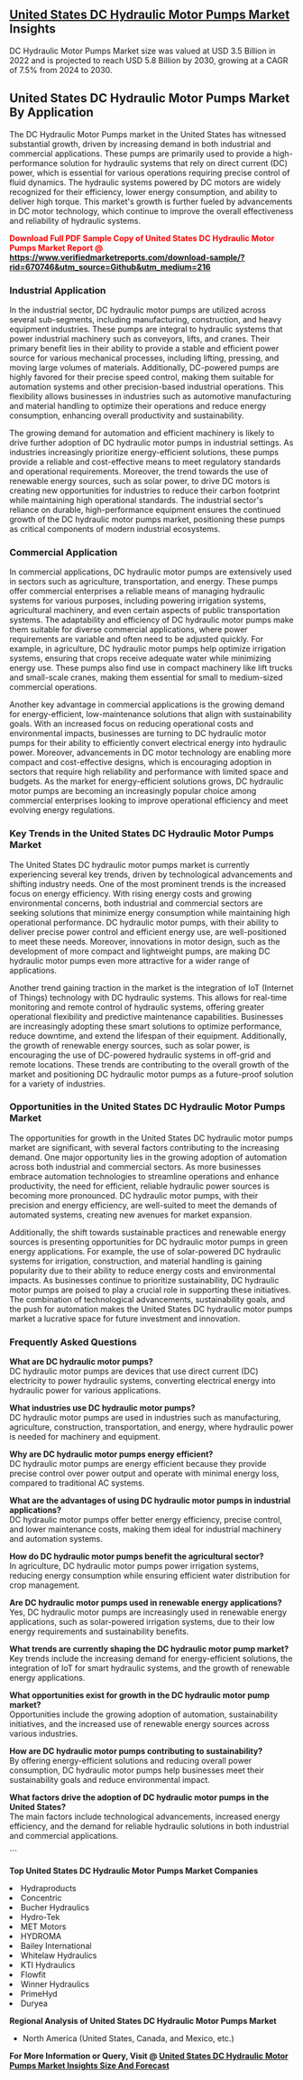 <h2><a href="https://www.verifiedmarketreports.com/download-sample/?rid=670746&amp;utm_source=Github&amp;utm_medium=216" target="_blank">United States DC Hydraulic Motor Pumps Market</a> Insights</h2><p>DC Hydraulic Motor Pumps Market size was valued at USD 3.5 Billion in 2022 and is projected to reach USD 5.8 Billion by 2030, growing at a CAGR of 7.5% from 2024 to 2030.</p><p><h2>United States DC Hydraulic Motor Pumps Market By Application</h2><p>The DC Hydraulic Motor Pumps market in the United States has witnessed substantial growth, driven by increasing demand in both industrial and commercial applications. These pumps are primarily used to provide a high-performance solution for hydraulic systems that rely on direct current (DC) power, which is essential for various operations requiring precise control of fluid dynamics. The hydraulic systems powered by DC motors are widely recognized for their efficiency, lower energy consumption, and ability to deliver high torque. This market's growth is further fueled by advancements in DC motor technology, which continue to improve the overall effectiveness and reliability of hydraulic systems.</p><p><b><p><span class=""><span style="color: #ff0000;"><strong>Download Full PDF Sample Copy of United States DC Hydraulic Motor Pumps Market Report</strong> @ </span><a href="https://www.verifiedmarketreports.com/download-sample/?rid=670746&amp;utm_source=Github&amp;utm_medium=216" target="_blank">https://www.verifiedmarketreports.com/download-sample/?rid=670746&amp;utm_source=Github&amp;utm_medium=216</a></span></p></b></p><h3>Industrial Application</h3><p>In the industrial sector, DC hydraulic motor pumps are utilized across several sub-segments, including manufacturing, construction, and heavy equipment industries. These pumps are integral to hydraulic systems that power industrial machinery such as conveyors, lifts, and cranes. Their primary benefit lies in their ability to provide a stable and efficient power source for various mechanical processes, including lifting, pressing, and moving large volumes of materials. Additionally, DC-powered pumps are highly favored for their precise speed control, making them suitable for automation systems and other precision-based industrial operations. This flexibility allows businesses in industries such as automotive manufacturing and material handling to optimize their operations and reduce energy consumption, enhancing overall productivity and sustainability.<p>The growing demand for automation and efficient machinery is likely to drive further adoption of DC hydraulic motor pumps in industrial settings. As industries increasingly prioritize energy-efficient solutions, these pumps provide a reliable and cost-effective means to meet regulatory standards and operational requirements. Moreover, the trend towards the use of renewable energy sources, such as solar power, to drive DC motors is creating new opportunities for industries to reduce their carbon footprint while maintaining high operational standards. The industrial sector's reliance on durable, high-performance equipment ensures the continued growth of the DC hydraulic motor pumps market, positioning these pumps as critical components of modern industrial ecosystems.</p><h3>Commercial Application</h3><p>In commercial applications, DC hydraulic motor pumps are extensively used in sectors such as agriculture, transportation, and energy. These pumps offer commercial enterprises a reliable means of managing hydraulic systems for various purposes, including powering irrigation systems, agricultural machinery, and even certain aspects of public transportation systems. The adaptability and efficiency of DC hydraulic motor pumps make them suitable for diverse commercial applications, where power requirements are variable and often need to be adjusted quickly. For example, in agriculture, DC hydraulic motor pumps help optimize irrigation systems, ensuring that crops receive adequate water while minimizing energy use. These pumps also find use in compact machinery like lift trucks and small-scale cranes, making them essential for small to medium-sized commercial operations.<p>Another key advantage in commercial applications is the growing demand for energy-efficient, low-maintenance solutions that align with sustainability goals. With an increased focus on reducing operational costs and environmental impacts, businesses are turning to DC hydraulic motor pumps for their ability to efficiently convert electrical energy into hydraulic power. Moreover, advancements in DC motor technology are enabling more compact and cost-effective designs, which is encouraging adoption in sectors that require high reliability and performance with limited space and budgets. As the market for energy-efficient solutions grows, DC hydraulic motor pumps are becoming an increasingly popular choice among commercial enterprises looking to improve operational efficiency and meet evolving energy regulations.</p><h3>Key Trends in the United States DC Hydraulic Motor Pumps Market</h3><p>The United States DC hydraulic motor pumps market is currently experiencing several key trends, driven by technological advancements and shifting industry needs. One of the most prominent trends is the increased focus on energy efficiency. With rising energy costs and growing environmental concerns, both industrial and commercial sectors are seeking solutions that minimize energy consumption while maintaining high operational performance. DC hydraulic motor pumps, with their ability to deliver precise power control and efficient energy use, are well-positioned to meet these needs. Moreover, innovations in motor design, such as the development of more compact and lightweight pumps, are making DC hydraulic motor pumps even more attractive for a wider range of applications.</p><p>Another trend gaining traction in the market is the integration of IoT (Internet of Things) technology with DC hydraulic systems. This allows for real-time monitoring and remote control of hydraulic systems, offering greater operational flexibility and predictive maintenance capabilities. Businesses are increasingly adopting these smart solutions to optimize performance, reduce downtime, and extend the lifespan of their equipment. Additionally, the growth of renewable energy sources, such as solar power, is encouraging the use of DC-powered hydraulic systems in off-grid and remote locations. These trends are contributing to the overall growth of the market and positioning DC hydraulic motor pumps as a future-proof solution for a variety of industries.</p><h3>Opportunities in the United States DC Hydraulic Motor Pumps Market</h3><p>The opportunities for growth in the United States DC hydraulic motor pumps market are significant, with several factors contributing to the increasing demand. One major opportunity lies in the growing adoption of automation across both industrial and commercial sectors. As more businesses embrace automation technologies to streamline operations and enhance productivity, the need for efficient, reliable hydraulic power sources is becoming more pronounced. DC hydraulic motor pumps, with their precision and energy efficiency, are well-suited to meet the demands of automated systems, creating new avenues for market expansion.</p><p>Additionally, the shift towards sustainable practices and renewable energy sources is presenting opportunities for DC hydraulic motor pumps in green energy applications. For example, the use of solar-powered DC hydraulic systems for irrigation, construction, and material handling is gaining popularity due to their ability to reduce energy costs and environmental impacts. As businesses continue to prioritize sustainability, DC hydraulic motor pumps are poised to play a crucial role in supporting these initiatives. The combination of technological advancements, sustainability goals, and the push for automation makes the United States DC hydraulic motor pumps market a lucrative space for future investment and innovation.</p><h3>Frequently Asked Questions</h3><p><b>What are DC hydraulic motor pumps?</b><br>DC hydraulic motor pumps are devices that use direct current (DC) electricity to power hydraulic systems, converting electrical energy into hydraulic power for various applications.</p><p><b>What industries use DC hydraulic motor pumps?</b><br>DC hydraulic motor pumps are used in industries such as manufacturing, agriculture, construction, transportation, and energy, where hydraulic power is needed for machinery and equipment.</p><p><b>Why are DC hydraulic motor pumps energy efficient?</b><br>DC hydraulic motor pumps are energy efficient because they provide precise control over power output and operate with minimal energy loss, compared to traditional AC systems.</p><p><b>What are the advantages of using DC hydraulic motor pumps in industrial applications?</b><br>DC hydraulic motor pumps offer better energy efficiency, precise control, and lower maintenance costs, making them ideal for industrial machinery and automation systems.</p><p><b>How do DC hydraulic motor pumps benefit the agricultural sector?</b><br>In agriculture, DC hydraulic motor pumps power irrigation systems, reducing energy consumption while ensuring efficient water distribution for crop management.</p><p><b>Are DC hydraulic motor pumps used in renewable energy applications?</b><br>Yes, DC hydraulic motor pumps are increasingly used in renewable energy applications, such as solar-powered irrigation systems, due to their low energy requirements and sustainability benefits.</p><p><b>What trends are currently shaping the DC hydraulic motor pump market?</b><br>Key trends include the increasing demand for energy-efficient solutions, the integration of IoT for smart hydraulic systems, and the growth of renewable energy applications.</p><p><b>What opportunities exist for growth in the DC hydraulic motor pump market?</b><br>Opportunities include the growing adoption of automation, sustainability initiatives, and the increased use of renewable energy sources across various industries.</p><p><b>How are DC hydraulic motor pumps contributing to sustainability?</b><br>By offering energy-efficient solutions and reducing overall power consumption, DC hydraulic motor pumps help businesses meet their sustainability goals and reduce environmental impact.</p><p><b>What factors drive the adoption of DC hydraulic motor pumps in the United States?</b><br>The main factors include technological advancements, increased energy efficiency, and the demand for reliable hydraulic solutions in both industrial and commercial applications.</p>```</p><p><strong>Top United States DC Hydraulic Motor Pumps Market Companies</strong></p><div data-test-id=""><p><li>Hydraproducts</li><li> Concentric</li><li> Bucher Hydraulics</li><li> Hydro-Tek</li><li> MET Motors</li><li> HYDROMA</li><li> Bailey International</li><li> Whitelaw Hydraulics</li><li> KTI Hydraulics</li><li> Flowfit</li><li> Winner Hydraulics</li><li> PrimeHyd</li><li> Duryea</li></p><div><strong>Regional Analysis of&nbsp;United States DC Hydraulic Motor Pumps Market</strong></div><ul><li dir="ltr"><p dir="ltr">North America&nbsp;(United States, Canada, and Mexico, etc.)</p></li></ul><p><strong>For More Information or Query, Visit @&nbsp;</strong><strong><a href="https://www.verifiedmarketreports.com/product/dc-hydraulic-motor-pumps-market/?utm_source=Github&amp;utm_medium=216" target="_blank">United States DC Hydraulic Motor Pumps Market Insights Size And Forecast</a></strong></p></div>
